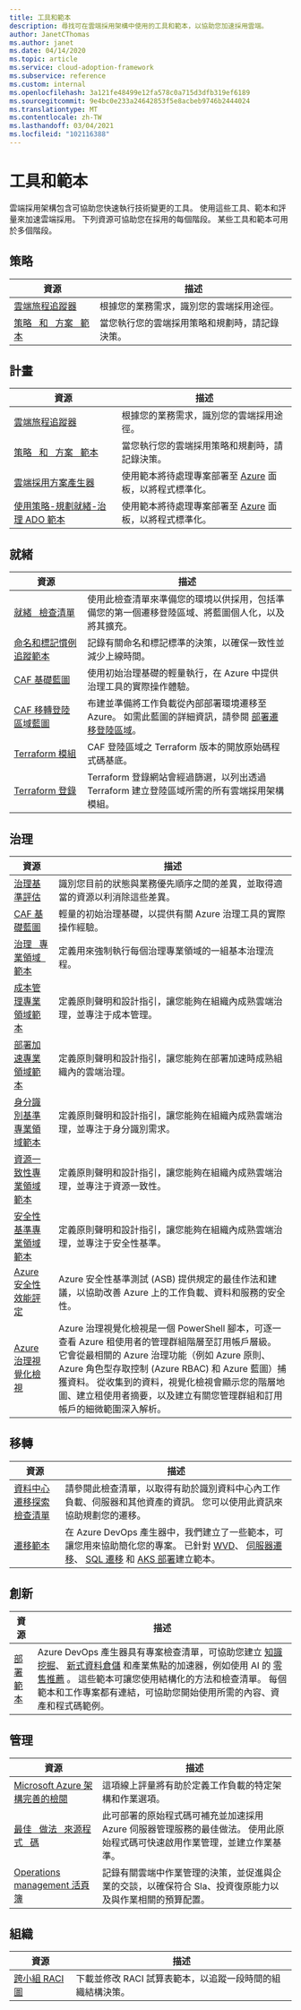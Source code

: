```yaml
---
title: 工具和範本
description: 尋找可在雲端採用架構中使用的工具和範本，以協助您加速採用雲端。
author: JanetCThomas
ms.author: janet
ms.date: 04/14/2020
ms.topic: article
ms.service: cloud-adoption-framework
ms.subservice: reference
ms.custom: internal
ms.openlocfilehash: 3a121fe48499e12fa578c0a715d3dfb319ef6189
ms.sourcegitcommit: 9e4bc0e233a24642853f5e8acbeb9746b2444024
ms.translationtype: MT
ms.contentlocale: zh-TW
ms.lasthandoff: 03/04/2021
ms.locfileid: "102116388"
---
```

# <a name="tools-and-templates"></a>工具和範本

雲端採用架構包含可協助您快速執行技術變更的工具。 使用這些工具、範本和評量來加速雲端採用。 下列資源可協助您在採用的每個階段。 某些工具和範本可用於多個階段。

## <a name="strategy"></a>策略

| 資源 | 描述 |
|----------|-------------|
| [雲端旅程追蹤器](/assessments/?id=cloud-journey-tracker&mode=pre-assessment) | 根據您的業務需求，識別您的雲端採用途徑。 |
| [策略 &nbsp; 和 &nbsp; 方案 &nbsp; 範本](https://raw.githubusercontent.com/microsoft/CloudAdoptionFramework/master/plan/cloud-adoption-framework-strategy-and-plan-template.docx) | 當您執行您的雲端採用策略和規劃時，請記錄決策。 |

## <a name="plan"></a>計畫

| 資源 | 描述 |
|----------|-------------|
| [雲端旅程追蹤器](/assessments/?id=cloud-journey-tracker&mode=pre-assessment) | 根據您的業務需求，識別您的雲端採用途徑。 |
| [策略 &nbsp; 和 &nbsp; 方案 &nbsp; 範本](https://raw.githubusercontent.com/microsoft/CloudAdoptionFramework/master/plan/cloud-adoption-framework-strategy-and-plan-template.docx) | 當您執行您的雲端採用策略和規劃時，請記錄決策。 |
| [雲端採用方案產生器](../plan/template.md) | 使用範本將待處理專案部署至 [Azure](/azure/devops/boards/get-started/what-is-azure-boards) 面板，以將程式標準化。 |
| [使用策略-規劃就緒-治理 ADO 範本](https://azuredevopsdemogenerator.azurewebsites.net/?name=strategyplan) | 使用範本將待處理專案部署至 [Azure](/azure/devops/boards/get-started/what-is-azure-boards) 面板，以將程式標準化。 |

## <a name="ready"></a>就緒

| 資源 | 描述 |
|----------|-------------|
| [就緒 &nbsp; 檢查清單](https://raw.githubusercontent.com/Microsoft/CloudAdoptionFramework/master/ready/readiness-checklist.docx) | 使用此檢查清單來準備您的環境以供採用，包括準備您的第一個遷移登陸區域、將藍圖個人化，以及將其擴充。 |
| [命名和標記慣例追蹤範本](https://raw.githubusercontent.com/microsoft/CloudAdoptionFramework/master/ready/naming-and-tagging-conventions-tracking-template.xlsx) | 記錄有關命名和標記標準的決策，以確保一致性並減少上線時間。 |
| [CAF 基礎藍圖](https://github.com/Microsoft/CloudAdoptionFramework/tree/master/ready/migration-landing-zone-governance) | 使用初始治理基礎的輕量執行，在 Azure 中提供治理工具的實際操作體驗。 |
| [CAF 移轉登陸區域藍圖](https://github.com/Microsoft/CloudAdoptionFramework/tree/master/ready/migration-landing-zone) | 布建並準備將工作負載從內部部署環境遷移至 Azure。 如需此藍圖的詳細資訊，請參閱 [部署遷移登陸區域](../ready/landing-zone/migrate-landing-zone.md)。 |
| [Terraform 模組](../ready/landing-zone/terraform-landing-zone.md) | CAF 登陸區域之 Terraform 版本的開放原始碼程式碼基底。 |
| [Terraform 登錄](https://registry.terraform.io/search?q=aztfmod) | Terraform 登錄網站會經過篩選，以列出透過 Terraform 建立登陸區域所需的所有雲端採用架構模組。 |

## <a name="govern"></a>治理

| 資源 | 描述 |
|----------|-------------|
| [治理基準評估](https://cafbaseline.com) | 識別您目前的狀態與業務優先順序之間的差異，並取得適當的資源以利消除這些差異。 |
| [CAF 基礎藍圖](https://github.com/Microsoft/CloudAdoptionFramework/tree/master/ready/migration-landing-zone-governance) | 輕量的初始治理基礎，以提供有關 Azure 治理工具的實際操作經驗。 |
| [治理 &nbsp; 專業領域 &nbsp; 範本](https://raw.githubusercontent.com/microsoft/CloudAdoptionFramework/master/govern/governance-discipline-template.docx) | 定義用來強制執行每個治理專業領域的一組基本治理流程。 |
| [成本管理專業領域範本](https://raw.githubusercontent.com/microsoft/CloudAdoptionFramework/master/govern/cost-management-discipline-template.docx) | 定義原則聲明和設計指引，讓您能夠在組織內成熟雲端治理，並專注于成本管理。 |
| [部署加速專業領域範本](https://raw.githubusercontent.com/microsoft/CloudAdoptionFramework/master/govern/deployment-acceleration-discipline-template.docx) | 定義原則聲明和設計指引，讓您能夠在部署加速時成熟組織內的雲端治理。 |
| [身分識別基準專業領域範本](https://raw.githubusercontent.com/microsoft/CloudAdoptionFramework/master/govern/identity-baseline-discipline-template.docx) | 定義原則聲明和設計指引，讓您能夠在組織內成熟雲端治理，並專注于身分識別需求。 |
| [資源一致性專業領域範本](https://raw.githubusercontent.com/microsoft/CloudAdoptionFramework/master/govern/resource-consistency-discipline-template.docx) | 定義原則聲明和設計指引，讓您能夠在組織內成熟雲端治理，並專注于資源一致性。 |
| [安全性基準專業領域範本](https://raw.githubusercontent.com/microsoft/CloudAdoptionFramework/master/govern/security-baseline-discipline-template.docx) | 定義原則聲明和設計指引，讓您能夠在組織內成熟雲端治理，並專注于安全性基準。 |
| [Azure 安全性效能評定](/azure/security/benchmarks/overview) | Azure 安全性基準測試 (ASB) 提供規定的最佳作法和建議，以協助改善 Azure 上的工作負載、資料和服務的安全性。 |
| [Azure 治理視覺化檢視](https://github.com/JulianHayward/Azure-MG-Sub-Governance-Reporting) | Azure 治理視覺化檢視是一個 PowerShell 腳本，可逐一查看 Azure 租使用者的管理群組階層至訂用帳戶層級。 它會從最相關的 Azure 治理功能（例如 Azure 原則、Azure 角色型存取控制 (Azure RBAC) 和 Azure 藍圖）捕獲資料。 從收集到的資料，視覺化檢視會顯示您的階層地圖、建立租使用者摘要，以及建立有關您管理群組和訂用帳戶的細微範圍深入解析。 |

## <a name="migrate"></a>移轉

| 資源 | 描述 |
|----------|-------------|
| [資料中心遷移探索檢查清單](https://raw.githubusercontent.com/Microsoft/CloudAdoptionFramework/master/migrate/datacenter-migration-discovery-checklist.docx) | 請參閱此檢查清單，以取得有助於識別資料中心內工作負載、伺服器和其他資產的資訊。 您可以使用此資訊來協助規劃您的遷移。
| [遷移範本](https://aka.ms/adopt/plan/generator) | 在 Azure DevOps 產生器中，我們建立了一些範本，可讓您用來協助簡化您的專案。 已針對 [WVD](https://azuredevopsdemogenerator.azurewebsites.net/?name=wvdmigration)、 [伺服器遷移](https://azuredevopsdemogenerator.azurewebsites.net/?name=servermigration)、 [SQL 遷移](https://azuredevopsdemogenerator.azurewebsites.net/?name=sqlmigration) 和 [AKS 部署](https://azuredevopsdemogenerator.azurewebsites.net/?name=cafaks)建立範本。


## <a name="innovate"></a>創新

| 資源 | 描述 |
|----------|-------------|
| [部署範本](https://aka.ms/adopt/plan/generator) | Azure DevOps 產生器具有專案檢查清單，可協助您建立 [知識挖掘](https://azuredevopsdemogenerator.azurewebsites.net/?name=kmine)、 [新式資料倉儲](https://azuredevopsdemogenerator.azurewebsites.net/?name=moddw) 和產業焦點的加速器，例如使用 AI 的 [零售推薦](https://azuredevopsdemogenerator.azurewebsites.net/?name=moddw) 。 這些範本可讓您使用結構化的方法和檢查清單。 每個範本和工作專案都有連結，可協助您開始使用所需的內容、資產和程式碼範例。


## <a name="manage"></a>管理

| 資源 | 描述 |
|----------|-------------|
| [Microsoft Azure 架構完善的檢閱](/assessments/?id=azure-architecture-review) | 這項線上評量將有助於定義工作負載的特定架構和作業選項。 |
| [最佳 &nbsp; 做法 &nbsp; 來源程式 &nbsp; 碼](https://github.com/Microsoft/CloudAdoptionFramework/tree/master/manage/Automation-Best-Practices) | 此可部署的原始程式碼可補充並加速採用 Azure 伺服器管理服務的最佳做法。 使用此原始程式碼可快速啟用作業管理，並建立作業基準。 |
| [Operations management 活頁簿](https://raw.githubusercontent.com/Microsoft/CloudAdoptionFramework/master/manage/opsmanagementworkbook.xlsx) | 記錄有關雲端中作業管理的決策，並促進與企業的交談，以確保符合 Sla、投資復原能力以及與作業相關的預算配置。 |

## <a name="organize"></a>組織

| 資源 | 描述 |
|----------|-------------|
| [跨小組 RACI 圖](https://raw.githubusercontent.com/microsoft/CloudAdoptionFramework/master/organize/raci-template.xlsx) | 下載並修改 RACI 試算表範本，以追蹤一段時間的組織結構決策。 |